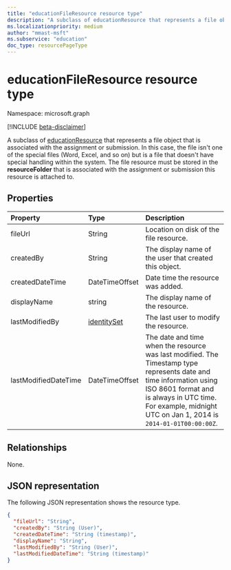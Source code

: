 ```yaml
---
title: "educationFileResource resource type"
description: "A subclass of educationResource that represents a file object that is associated with the assignment or submission.  In this case, the file isn't one of the special files (Word, Excel, and so on) but is a file that doesn't have special handling within the system. The file resource must be stored in the **resourceFolder** that is associated with the assignment or submission this resource is attached to."
ms.localizationpriority: medium
author: "mmast-msft"
ms.subservice: "education"
doc_type: resourcePageType
---
```


# educationFileResource resource type

Namespace: microsoft.graph

[!INCLUDE [beta-disclaimer](../../includes/beta-disclaimer.md)]

A subclass of [educationResource](educationresource.md) that represents a file object that is associated with the assignment or submission.  In this case, the file isn't one of the special files (Word, Excel, and so on) but is a file that doesn't have special handling within the system. The file resource must be stored in the **resourceFolder** that is associated with the assignment or submission this resource is attached to.

## Properties
| Property	   | Type	|Description|
|:---------------|:--------|:----------|
|fileUrl|String|Location on disk of the file resource.|
|createdBy|String|The display name of the user that created this object.|
|createdDateTime|DateTimeOffset|Date time the resource was added.|
|displayName|string|The display name of the resource.|
|lastModifiedBy|[identitySet](identityset.md)|The last user to modify the resource.|
|lastModifiedDateTime|DateTimeOffset|The date and time when the resource was last modified. The Timestamp type represents date and time information using ISO 8601 format and is always in UTC time. For example, midnight UTC on Jan 1, 2014 is `2014-01-01T00:00:00Z`.|

## Relationships

None.

## JSON representation

The following JSON representation shows the resource type.

<!-- {
  "blockType": "resource",
  "optionalProperties": [

  ],
  "@odata.type": "microsoft.graph.educationFileResource"
}-->

```json
{
  "fileUrl": "String",
  "createdBy": "String (User)",
  "createdDateTime": "String (timestamp)",
  "displayName": "String",
  "lastModifiedBy": "String (User)",
  "lastModifiedDateTime": "String (timestamp)"
}

```

<!-- uuid: 8fcb5dbc-d5aa-4681-8e31-b001d5168d79
2015-10-25 14:57:30 UTC -->
<!--
{
  "type": "#page.annotation",
  "description": "educationFileResource resource",
  "keywords": "",
  "section": "documentation",
  "tocPath": "",
  "suppressions": []
}
-->


